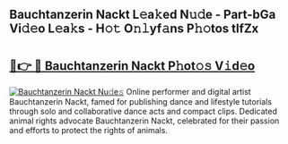 ## Bauchtanzerin Nackt L𝚎a𝚔ed N𝚞𝚍e - Part-bGa Vi𝚍𝚎o L𝚎a𝚔s - H𝚘𝚝 O𝚗𝚕yf𝚊ns P𝚑𝚘tos tlfZx

# <h2><a href="http://kf8dtud.oniu.top/?m=Bauchtanzerin+Nackt">🔗👉 🔴 Bauchtanzerin Nackt P𝚑ot𝚘𝚜 V𝚒d𝚎o</a></h2>

[![Bauchtanzerin Nackt Nu𝚍e𝚜](https://i.imgur.com/0qMVB7G.gif)](http://kf8dtud.oniu.top/?m=Bauchtanzerin+Nackt)
Online performer and digital artist Bauchtanzerin Nackt, famed for publishing dance and lifestyle tutorials through solo and collaborative dance acts and compact clips. Dedicated animal rights advocate Bauchtanzerin Nackt, celebrated for their passion and efforts to protect the rights of animals.  

